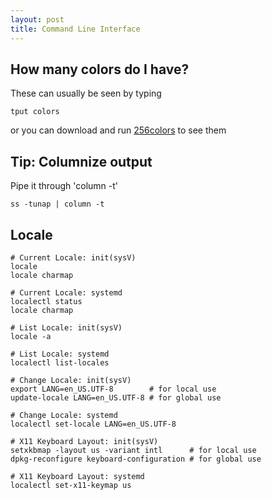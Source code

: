 ```yaml
---
layout: post
title: Command Line Interface
---
```


## How many colors do I have?
These can usually be seen by typing

    tput colors

or you can download and run [256colors](/data/256colors) to see them

## Tip: Columnize output
Pipe it through 'column -t'

    ss -tunap | column -t

## Locale

    # Current Locale: init(sysV)
    locale
    locale charmap

    # Current Locale: systemd
    localectl status
    locale charmap

    # List Locale: init(sysV)
    locale -a

    # List Locale: systemd
    localectl list-locales

    # Change Locale: init(sysV)
    export LANG=en_US.UTF-8        # for local use
    update-locale LANG=en_US.UTF-8 # for global use

    # Change Locale: systemd
    localectl set-locale LANG=en_US.UTF-8

    # X11 Keyboard Layout: init(sysV)
    setxkbmap -layout us -variant intl      # for local use
    dpkg-reconfigure keyboard-configuration # for global use

    # X11 Keyboard Layout: systemd
    localectl set-x11-keymap us
